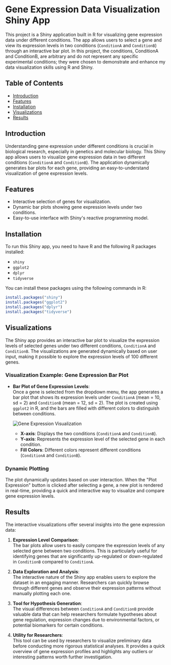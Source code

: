 # Gene Expression Data Visualization Shiny App

This project is a Shiny application built in R for visualizing gene expression data under different conditions. The app allows users to select a gene and view its expression levels in two conditions (`ConditionA` and `ConditionB`) through an interactive bar plot. In this project, the conditions, ConditionA and ConditionB, are arbitrary and do not represent any specific experimental conditions; they were chosen to demonstrate and enhance my data visualization skills using R and Shiny.

## Table of Contents

- [Introduction](#introduction)
- [Features](#features)
- [Installation](#installation)
- [Visualizations](#visualizations)
- [Results](#results)

## Introduction

Understanding gene expression under different conditions is crucial in biological research, especially in genetics and molecular biology. This Shiny app allows users to visualize gene expression data in two different conditions (`ConditionA` and `ConditionB`). The application dynamically generates bar plots for each gene, providing an easy-to-understand visualization of gene expression levels.

## Features

- Interactive selection of genes for visualization.
- Dynamic bar plots showing gene expression levels under two conditions.
- Easy-to-use interface with Shiny's reactive programming model.

## Installation

To run this Shiny app, you need to have R and the following R packages installed:

- `shiny`
- `ggplot2`
- `dplyr`
- `tidyverse`

You can install these packages using the following commands in R:

```r
install.packages("shiny")
install.packages("ggplot2")
install.packages("dplyr")
install.packages("tidyverse")
```


## Visualizations

The Shiny app provides an interactive bar plot to visualize the expression levels of selected genes under two different conditions, `ConditionA` and `ConditionB`. The visualizations are generated dynamically based on user input, making it possible to explore the expression levels of 100 different genes.

### Visualization Example: Gene Expression Bar Plot

- **Bar Plot of Gene Expression Levels**:  
  Once a gene is selected from the dropdown menu, the app generates a bar plot that shows its expression levels under `ConditionA` (mean = 10, sd = 2) and `ConditionB` (mean = 12, sd = 2). The plot is created using `ggplot2` in R, and the bars are filled with different colors to distinguish between conditions.

  ![Gene Expression Visualization](Gene_plot_2)

  - **X-axis**: Displays the two conditions (`ConditionA` and `ConditionB`).
  - **Y-axis**: Represents the expression level of the selected gene in each condition.
  - **Fill Colors**: Different colors represent different conditions (`ConditionA` and `ConditionB`).

### Dynamic Plotting

The plot dynamically updates based on user interaction. When the "Plot Expression" button is clicked after selecting a gene, a new plot is rendered in real-time, providing a quick and interactive way to visualize and compare gene expression levels.

## Results

The interactive visualizations offer several insights into the gene expression data:

1. **Expression Level Comparison**:  
   The bar plots allow users to easily compare the expression levels of any selected gene between two conditions. This is particularly useful for identifying genes that are significantly up-regulated or down-regulated in `ConditionB` compared to `ConditionA`.

2. **Data Exploration and Analysis**:  
   The interactive nature of the Shiny app enables users to explore the dataset in an engaging manner. Researchers can quickly browse through different genes and observe their expression patterns without manually plotting each one.

3. **Tool for Hypothesis Generation**:  
   The visual differences between `ConditionA` and `ConditionB` provide valuable data that can help researchers formulate hypotheses about gene regulation, expression changes due to environmental factors, or potential biomarkers for certain conditions.

4. **Utility for Researchers**:  
   This tool can be used by researchers to visualize preliminary data before conducting more rigorous statistical analyses. It provides a quick overview of gene expression profiles and highlights any outliers or interesting patterns worth further investigation.

